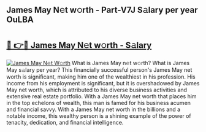 ## James May N𝚎t w𝚘rth - Part-V7J S𝚊lary per year OuLBA

# <h2><a href="http://gc585t.nevu.top/?p=James+May">🔗 👉🔴 James May N𝚎t w𝚘rth - S𝚊lary</a></h2>

[![James May N𝚎t W𝚘rth](https://i.imgur.com/Oavwk0R.jpeg)](http://gc585t.nevu.top/?p=James+May)
What is James May n𝚎t w𝚘rth? What is James May s𝚊lary per year?
This financially successful person's James May net worth is significant, making him one of the wealthiest in his profession. His income from his employment is significant, but it is overshadowed by James May net worth, which is attributed to his diverse business activities and extensive real estate portfolio. With a James May net worth that places him in the top echelons of wealth, this man is famed for his business acumen and financial savvy. With a James May net worth in the billions and a notable income, this wealthy person is a shining example of the power of tenacity, dedication, and financial intelligence.
